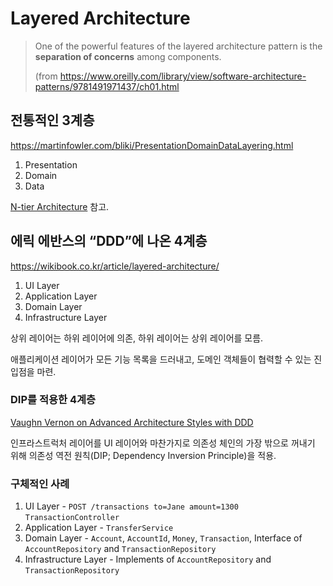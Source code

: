 # Layered Architecture

> One of the powerful features of the layered architecture pattern
> is the **separation of concerns** among components.
>
> (from <https://www.oreilly.com/library/view/software-architecture-patterns/9781491971437/ch01.html>

## 전통적인 3계층

<https://martinfowler.com/bliki/PresentationDomainDataLayering.html>

1. Presentation
1. Domain
1. Data

[N-tier Architecture](./n-tier-architecture.md)
참고.

## 에릭 에반스의 “DDD”에 나온 4계층

<https://wikibook.co.kr/article/layered-architecture/>

1. UI Layer
1. Application Layer
1. Domain Layer
1. Infrastructure Layer

상위 레이어는 하위 레이어에 의존,
하위 레이어는 상위 레이어를 모름.

애플리케이션 레이어가 모든 기능 목록을 드러내고,
도메인 객체들이 협력할 수 있는 진입점을 마련.

### DIP를 적용한 4계층

[Vaughn Vernon on Advanced Architecture Styles with DDD](https://www.infoq.com/news/2013/04/DDD-Architecture-Styles/)

인프라스트럭처 레이어를 UI 레이어와 마찬가지로
의존성 체인의 가장 밖으로 꺼내기 위해
의존성 역전 원칙(DIP; Dependency Inversion Principle)을 적용.

### 구체적인 사례

1. UI Layer - `POST /transactions to=Jane amount=1300` `TransactionController`
1. Application Layer - `TransferService`
1. Domain Layer - `Account`, `AccountId`, `Money`, `Transaction`, Interface of `AccountRepository` and `TransactionRepository`
1. Infrastructure Layer - Implements of `AccountRepository` and `TransactionRepository`
